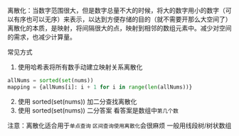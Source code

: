 离散化：当数字范围很大，但是数字总量不大的时候，将大的数字用小的数字（可以有序也可以无序）来表示，以达到方便存储的目的（就不需要开那么大空间了）
离散化的本质，是映射，将间隔很大的点，映射到相邻的数组元素中。减少对空间的需求，也减少计算量。

常见方式

1. 使用哈希表将所有数手动建立映射关系离散化

```Python
allNums = sorted(set(nums))
mapping = {allNums[i]: i + 1 for i in range(len(allNums))}
```

2. 使用 sorted(set(nums)) 加二分查找离散化
   [](acwing802.%20%E5%8C%BA%E9%97%B4%E5%92%8C.py)
3. 使用 sorted(set(nums)) 二分答案 看答案是数组中`第几个数`
   [](G%20-%20Game%20on%20Tree%203.py)

注意：离散化适合用于`单点查询`
`区间查询使用离散化`会很麻烦 一般用线段树/树状数组
